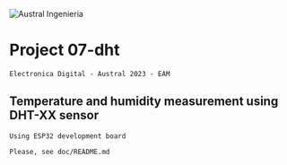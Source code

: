 
![Austral Ingenieria](https://encrypted-tbn0.gstatic.com/images?q=tbn%3AANd9GcQooGo7vQn4t9-6Bt46qZF-UY4_QFpYOeh7kVWzwpr_lbLr5wka)

#   Project 07-dht

    Electronica Digital - Austral 2023 - EAM
    
##   Temperature and humidity measurement using DHT-XX sensor

    Using ESP32 development board

    Please, see doc/README.md



